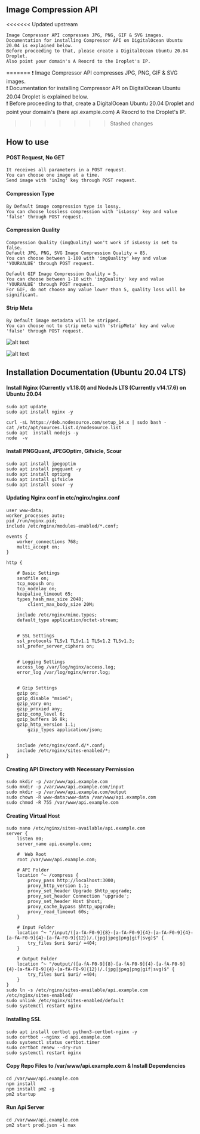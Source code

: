 ## Image Compression API

<<<<<<< Updated upstream
```
Image Compressor API compresses JPG, PNG, GIF & SVG images.        
Documentation for installing Compressor API on DigitalOcean Ubuntu 20.04 is explained below.   
Before proceeding to that, please create a DigitalOcean Ubuntu 20.04 Droplet.   
Also point your domain's A Reocrd to the Droplet's IP.    
```

=======
:exclamation: Image Compressor API compresses JPG, PNG, GIF & SVG images.        
:exclamation: Documentation for installing Compressor API on DigitalOcean Ubuntu 20.04 Droplet is explained below.   
:exclamation: Before proceeding to that, create a DigitalOcean Ubuntu 20.04 Droplet and point your domain's (here api.example.com) A Reocrd to the Droplet's IP.    
   
>>>>>>> Stashed changes
## How to use   

#### POST Request, No GET
```
It receives all parameters in a POST request.     
You can choose one image at a time.
Send image with 'inImg' key through POST request.
```

#### Compression Type
```
By Default image compression type is lossy.   
You can choose lossless compression with 'isLossy' key and value 'false' through POST request.
```

#### Compression Quality
```
Compression Quality (imgQuality) won't work if isLossy is set to false.
Default JPG, PNG, SVG Image Compression Quality = 85.  
You can choose between 1-100 with 'imgQuality' key and value 'YOURVALUE' through POST request. 

Default GIF Image Compression Quality = 5.   
You can choose between 1-10 with 'imgQuality' key and value 'YOURVALUE' through POST request.
For GIF, do not choose any value lower than 5, quality loss will be significant.
```

#### Strip Meta
```
By Default image metadata will be stripped.   
You can choose not to strip meta with 'stripMeta' key and value 'false' through POST request.
```

![alt text](https://github.com/twoabd/Image-Compression-API/blob/main/docs/lossy.png?raw=true)  
 
![alt text](https://github.com/twoabd/Image-Compression-API/blob/main/docs/Lossless.png?raw=true)  

## Installation Documentation (Ubuntu 20.04 LTS)   

#### Install Nginx (Currently v1.18.0) and NodeJs LTS (Currently v14.17.6) on Ubuntu 20.04
```
sudo apt update
sudo apt install nginx -y

curl -sL https://deb.nodesource.com/setup_14.x | sudo bash -
cat /etc/apt/sources.list.d/nodesource.list
sudo apt  install nodejs -y
node  -v
```

#### Install PNGQuant, JPEGOptim, Gifsicle, Scour

```
sudo apt install jpegoptim
sudo apt install pngquant -y
sudo apt install optipng
sudo apt install gifsicle
sudo apt install scour -y
```

#### Updating Nginx conf in etc/nginx/nginx.conf
```
user www-data;
worker_processes auto;
pid /run/nginx.pid;
include /etc/nginx/modules-enabled/*.conf;

events {
	worker_connections 768;
	multi_accept on;
}

http {

	# Basic Settings
	sendfile on;
	tcp_nopush on;
	tcp_nodelay on;
	keepalive_timeout 65;
	types_hash_max_size 2048;
        client_max_body_size 20M;

	include /etc/nginx/mime.types;
	default_type application/octet-stream;


	# SSL Settings
	ssl_protocols TLSv1 TLSv1.1 TLSv1.2 TLSv1.3;
	ssl_prefer_server_ciphers on;


	# Logging Settings
	access_log /var/log/nginx/access.log;
	error_log /var/log/nginx/error.log;


	# Gzip Settings
	gzip on; 
	gzip_disable "msie6";
	gzip_vary on;
	gzip_proxied any;
	gzip_comp_level 6;
	gzip_buffers 16 8k;
	gzip_http_version 1.1;
        gzip_types application/json;


	include /etc/nginx/conf.d/*.conf;
	include /etc/nginx/sites-enabled/*;
}
```

#### Creating API Directory with Necessary Permission

```
sudo mkdir -p /var/www/api.example.com
sudo mkdir -p /var/www/api.example.com/input
sudo mkdir -p /var/www/api.example.com/output
sudo chown -R www-data:www-data /var/www/api.example.com
sudo chmod -R 755 /var/www/api.example.com
```

#### Creating Virtual Host
```
sudo nano /etc/nginx/sites-available/api.example.com
server {
    listen 80;
    server_name api.example.com;

    #  Web Root
    root /var/www/api.example.com;
   
    # API Folder
    location ^~ /compress {
	    proxy_pass http://localhost:3000;
	    proxy_http_version 1.1;
	    proxy_set_header Upgrade $http_upgrade;
	    proxy_set_header Connection 'upgrade';
	    proxy_set_header Host $host;
	    proxy_cache_bypass $http_upgrade;
	    proxy_read_timeout 60s;
    }
    
    # Input Folder
    location ^~ "/input/([a-fA-F0-9]{8}-[a-fA-F0-9]{4}-[a-fA-F0-9]{4}-[a-fA-F0-9]{4}-[a-fA-F0-9]{12})/.(jpg|jpeg|png|gif|svg)$" {
        try_files $uri $uri/ =404;
    }

	# Output Folder
    location ^~ "/output/([a-fA-F0-9]{8}-[a-fA-F0-9]{4}-[a-fA-F0-9]{4}-[a-fA-F0-9]{4}-[a-fA-F0-9]{12})/.(jpg|jpeg|png|gif|svg)$" {
        try_files $uri $uri/ =404;
    }
}
sudo ln -s /etc/nginx/sites-available/api.example.com /etc/nginx/sites-enabled/
sudo unlink /etc/nginx/sites-enabled/default
sudo systemctl restart nginx
```

#### Installing SSL
```
sudo apt install certbot python3-certbot-nginx -y
sudo certbot --nginx -d api.example.com
sudo systemctl status certbot.timer
sudo certbot renew --dry-run
sudo systemctl restart nginx
```

#### Copy Repo Files to /var/www/api.example.com & Install Dependencies
```
cd /var/www/api.example.com
npm install
npm install pm2 -g
pm2 startup
```

#### Run Api Server
```
cd /var/www/api.example.com
pm2 start prod.json -i max
```
